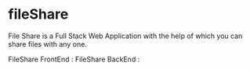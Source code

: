 # fileShare

File Share is a Full Stack Web Application with the help of which you can share files with any one. 

FileShare FrontEnd : 
FileShare BackEnd : 
